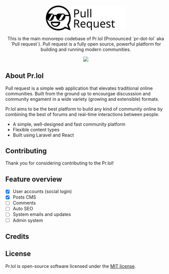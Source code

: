<p align="center"><img src="public/image/pr-icons/pull-request.svg" width="250"></p>
<p align="center">
    This is the main monorepo codebase of Pr.lol (Pronounced `pr-dot-lol` aka `Pull request`). Pull request is a fully open source, powerful platform for building and running modern communities. 
</p>
<p align="center">

<img src="https://travis-ci.org/Pr-lol/pr.lol.svg?branch=master" />

</p>

## About Pr.lol
Pull request is a simple web application that elevates traditional online communities. Built from the ground up to encourgae discusssion and community engament in a wide variety (growing and extensible) formats.

Pr.lol aims to be the best platform to build any kind of community online by combining the best of forums and real-time interactions between people. 

- A simple, well-designed and fast community platform
- Flexible content types
- Built using Laravel and React

## Contributing
Thank you for considering contributing to the Pr.lol! 

## Feature overview
- [x] User accounts (social login) 
- [x] Posts CMS
- [ ] Comments
- [ ] Auto SEO
- [ ] System emails and updates
- [ ] Admin system

## Credits


## License
Pr.lol is open-source software licensed under the [MIT license](https://opensource.org/licenses/MIT).
